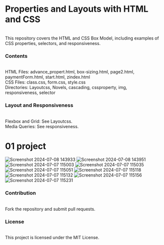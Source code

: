 <h1>Properties and Layouts with HTML and CSS </h1> <br>
This repository covers the HTML and CSS Box Model, including examples of CSS properties, selectors, and responsiveness.

<h3>Contents </h3> <br>
HTML Files: advance_propert.html, box-sizing.html, page2.html, paymentForm.html, start.html, zindex.html <br>
CSS Files: class.css, form.css, style.css <br>
Directories: Layoutcss, Novels, cascading, cssproperty, img, responsiveness, selector <br>

<h3>Layout and Responsiveness </h3> <br>
Flexbox and Grid: See Layoutcss. <br>
Media Queries: See responsiveness. <br>

<h1>01 project </h1>

![Screenshot 2024-07-08 143933](https://github.com/user-attachments/assets/f271a2a7-93ba-4f67-b1e2-92f8ee946e81)
![Screenshot 2024-07-08 143951](https://github.com/user-attachments/assets/a5067118-53a7-4340-bcf6-104c4e0c785b)
![Screenshot 2024-07-07 115003](https://github.com/user-attachments/assets/adcfeca4-f9a8-47ad-a21e-8975e0579cd3)
![Screenshot 2024-07-07 115035](https://github.com/user-attachments/assets/ba46dbba-658d-48ca-ab40-3981a7a2f340)
![Screenshot 2024-07-07 115051](https://github.com/user-attachments/assets/b704d323-2f28-4032-9e26-aef6f1f1a600)
![Screenshot 2024-07-07 115118](https://github.com/user-attachments/assets/5c1f28bd-6ca2-4839-959e-47cf4a4f2444)
![Screenshot 2024-07-07 115132](https://github.com/user-attachments/assets/ae929f55-eb2b-42b7-873c-57d44037d915)
![Screenshot 2024-07-07 115156](https://github.com/user-attachments/assets/db55d07e-20c3-4e8e-8adf-082d9f76ac8d)
![Screenshot 2024-07-07 115231](https://github.com/user-attachments/assets/6b3261c4-1ecb-43f7-8108-d40b6056e8e4)

<h3>Contribution</h3> <br>
Fork the repository and submit pull requests.

<h3>License </h3> <br>
This project is licensed under the MIT License.
